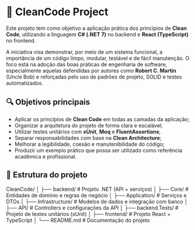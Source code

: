 # 🧼 CleanCode Project

Este projeto tem como objetivo a aplicação prática dos princípios de **Clean Code**, utilizando a linguagem **C# (.NET 7)** no backend e **React (TypeScript)** no frontend.

A iniciativa visa demonstrar, por meio de um sistema funcional, a importância de um código limpo, modular, testável e de fácil manutenção. O foco está na adoção das boas práticas de engenharia de software, especialmente aquelas defendidas por autores como **Robert C. Martin** (Uncle Bob) e reforçadas pelo uso de padrões de projeto, SOLID e testes automatizados.

## 🔍 Objetivos principais

- Aplicar os princípios de **Clean Code** em todas as camadas da aplicação;
- Organizar a arquitetura do projeto de forma clara e escalável;
- Utilizar testes unitários com **xUnit**, **Moq** e **FluentAssertions**;
- Separar responsabilidades com base na **Clean Architecture**;
- Melhorar a legibilidade, coesão e manutenibilidade do código;
- Produzir um exemplo prático que possa ser utilizado como referência acadêmica e profissional.

## 📂 Estrutura do projeto

CleanCode/
│
├── backend/ # Projeto .NET (API + serviços)
│ ├── Core/ # Entidades de domínio e regras de negócio
│ ├── Application/ # Serviços e DTOs
│ ├── Infrastructure/ # Modelos de dados e integração com banco
│ ├── API/ # Controllers e configurações da API
│
├── backend.Tests/ # Projeto de testes unitários (xUnit)
│
├── frontend/ # Projeto React + TypeScript
│
└── README.md # Documentação do projeto
